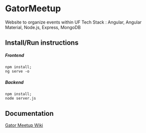 # GatorMeetup
Website to organize events within UF
Tech Stack : Angular, Angular Material, Node.js, Express, MongoDB

## Install/Run instructions  
##### Frontend
    npm install;
    ng serve -o
##### Backend
    npm install;
    node server.js  
## Documentation
[Gator Meetup Wiki](https://github.com/CEN5035/gator-meetup/wiki)
